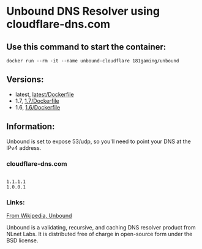# Unbound DNS Resolver using cloudflare-dns.com

## Use this command to start the container: 

```
docker run --rm -it --name unbound-cloudflare 181gaming/unbound
```

## Versions:

* latest, [latest/Dockerfile](https://github.com/nicholashoule/docker/tree/master/unbound/)
* 1.7, [1.7/Dockerfile](https://github.com/nicholashoule/docker/tree/master/unbound/1.7)
* 1.6, [1.6/Dockerfile](https://github.com/nicholashoule/docker/tree/master/unbound/1.6)

## Information:

Unbound is set to expose 53/udp, so you'll need to point your DNS at the IPv4 address.

### cloudflare-dns.com

```

1.1.1.1
1.0.0.1

```

### Links:

[From Wikipedia, Unbound](https://en.wikipedia.org/wiki/Unbound_%28DNS_server%29)

Unbound is a validating, recursive, and caching DNS resolver product from NLnet Labs. It is distributed free of charge in open-source form under the BSD license.
